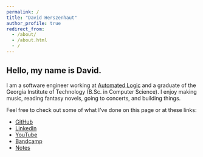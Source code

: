 ```yaml
---
permalink: /
title: "David Herszenhaut"
author_profile: true
redirect_from:
  - /about/
  - /about.html
  - /
---
```


## Hello, my name is David.

I am a software engineer working at [Automated Logic](http://automatedlogic.com/) and a graduate of the Georgia Institute of Technology (B.Sc. in Computer Science). I enjoy making music, reading fantasy novels, going to concerts, and building things.

Feel free to check out some of what I've done on this page or at these links:
- [GitHub](https://github.com/davidherszenhaut)
- [LinkedIn](https://www.linkedin.com/in/davidherszenhaut/)
- [YouTube](https://www.youtube.com/@OvertakeMusicChannel)
- [Bandcamp](https://overtakemusicchannel.bandcamp.com/)
- [Notes](https://davidherszenhaut.github.io/notes/)
